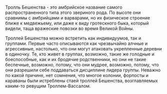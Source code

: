 Тролль Бешенства - это амбрийское название самого распространенного типа этого звериного рода. По высоте они сравнимы с амбрийцами и варварами, но их физическое строение ближе к медвежьему, или даже к виду гротескного быка, который видели, таща вражеские повозки во время Великой Войны.

Троллей Бешенства можно встретить как индивидуумов, так и группами. Первые часто описываются как чрезвычайно алчные и агрессивные, настолько, что они могут атаковать укрепленные деревни в одиночку. Те, кто живет в группах, возможно, такие же голодные и боеспособные, как и их бродячие родственники, но они не такие беспечные, возможно, потому, что они мудрее, возможно, потому, что они разрешили себе поддаваться дисциплине лидера группы. Неважно по какой причине, нет сомнения, что многое колонии, форпосты и караваны были истреблены стаей троллей Бешенства, возглавляемых каким-то ревущим Троллем-Вассалом.